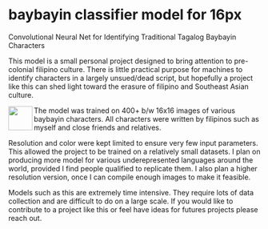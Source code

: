 # baybayin classifier model for 16px
Convolutional Neural Net for Identifying Traditional Tagalog Baybayin Characters

This model is a small personal project designed to bring attention to pre-colonial
filipino culture. There is little practical purpose for machines to identify characters
in a largely unsued/dead script, but hopefully a project like this can shed light toward
the erasure of filipino and Southeast Asian culture.


<img src="https://github.com/HarvielArcilla/baybayin-classifier-model-for-16px/blob/2ae14137360f9ccca1f961974ee8359474f08050/Sample_Image/ka-1.png" align="left" height="48" width="48" br />

The model was trained on 400+ b/w 16x16 images of various baybayin characters. All
characters were written by filipinos such as myself and close friends and relatives.

Resolution and color were kept limited to ensure very few input parameters. This
allowed the project to be trained on a relatively small datasets. I plan on producing
more model for various underepresented languages around the world, provided I find people
qualified to replicate them. I also plan a higher resolution version, once I can compile
enough images to make it feasible. 

Models such as this are extremely time intensive. They require lots of data collection
and are difficult to do on a large scale. If you would like to contribute to a project
like this or feel have ideas for futures projects please reach out.
